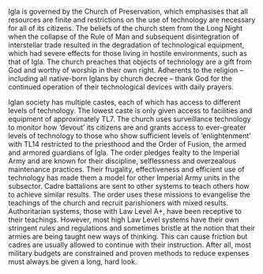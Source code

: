 
Igla is governed by the Church of Preservation, which emphasises that all resources are finite and restrictions on the use of technology are necessary for all of its citizens. The beliefs of the church stem from the Long Night when the collapse of the Rule of Man and subsequent disintegration of interstellar trade resulted in the degradation of technological equipment, which had severe effects for those living in hostile environments, such as that of Igla. The church preaches that objects of technology are a gift from God and worthy of worship in their own right. Adherents to the religion – including all native-born Iglans by church decree – thank God for the continued operation of their technological devices with daily prayers.

Iglan society has multiple castes, each of which has access to different levels of technology. The lowest caste is only given access to facilities and equipment of approximately TL7. The church uses surveillance technology to monitor how ‘devout’ its citizens are and grants access to ever-greater levels of technology to those who show sufficient levels of ‘enlightenment’ with TL14 restricted to the priesthood and the Order of Fusion, the armed and armored guardians of Igla. The order pledges fealty to the Imperial Army and are known for their discipline, selflessness and overzealous maintenance practices. Their frugality, effectiveness and efficient use of technology has made them a model for other Imperial Army units in the subsector. Cadre battalions are sent to other systems to teach others how to achieve similar results. The order uses these missions to evangelise the teachings of the church and recruit parishioners with mixed results. Authoritarian systems, those with Law Level A+, have been receptive to their teachings. However, most high Law Level systems have their own stringent rules and regulations and sometimes bristle at the notion that their armies are being taught new ways of thinking. This can cause friction but cadres are usually allowed to continue with their instruction. After all, most military budgets are constrained and proven methods to reduce expenses must always be given a long, hard look.
